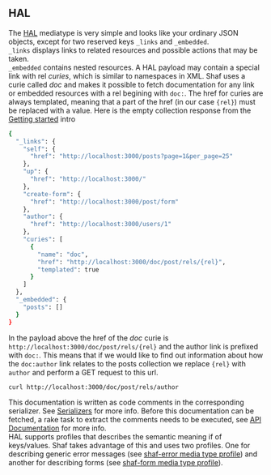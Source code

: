 ## HAL
The [HAL](http://stateless.co/hal_specification.html) mediatype is very simple and looks like your ordinary JSON objects, except for two reserved keys `_links` and `_embedded`.  
`_links` displays links to related resources and possible actions that may be taken.  
`_embedded` contains nested resources. A HAL payload may contain a special link with rel _curies_, which is similar to namespaces in XML. Shaf uses a curie called _doc_ and makes it possible to fetch documentation for any link or embedded resources with a rel begining with `doc:`. The href for curies are always templated, meaning that a part of the href (in our case `{rel}`) must be replaced with a value. Here is the empty collection response from the [Getting started](README.md#getting-started) intro   
```sh
{
  "_links": {
    "self": {
      "href": "http://localhost:3000/posts?page=1&per_page=25"
    },
    "up": {
      "href": "http://localhost:3000/"
    },
    "create-form": {
      "href": "http://localhost:3000/post/form"
    },
    "author": {
      "href": "http://localhost:3000/users/1"
    },
    "curies": [
      {
        "name": "doc",
        "href": "http://localhost:3000/doc/post/rels/{rel}",
        "templated": true
      }
    ]
  },
  "_embedded": {
    "posts": []
  }
}
```
In the payload above the href of the _doc_ curie is `http://localhost:3000/doc/post/rels/{rel}` and the author link is prefixed with `doc:`. This means that if we would like to find out information about how the `doc:author` link relates to the posts collection we replace `{rel}` with `author` and perform a GET request to this url.
```sh
curl http://localhost:3000/doc/post/rels/author
```
This documentation is written as code comments in the corresponding serializer. See [Serializers](SERIALIZERS.md) for more info. Before this documentation can be fetched, a rake task to extract the comments needs to be executed, see [API Documentation](DOCUMENTATION.md) for more info.  
HAL supports profiles that describes the semantic meaning if of keys/values. Shaf takes advantage of this and uses two profiles. One for describing generic error messages (see [shaf-error media type profile](https://gist.github.com/sammyhenningsson/049d10e2b8978059cde104fc5d6c2d52)) and another for describing forms (see [shaf-form media type profile](https://gist.github.com/sammyhenningsson/39c8aafeaf60192b082762cbf3e08d57)).  
